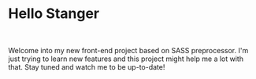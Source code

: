 <h1>Hello Stanger</h1><br>

<p>Welcome into my new front-end project based on SASS preprocessor. I'm just trying to learn new features and this project might help me a lot with that. Stay tuned and watch me to be up-to-date!</p>